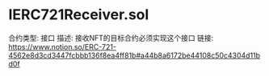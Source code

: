# IERC721Receiver.sol

合约类型: 接口
描述: 接收NFT的目标合约必须实现这个接口
链接: https://www.notion.so/ERC-721-4562e8d3cd3447fcbbb136f8ea4ff81b#a44b8a6172be44108c50c4304d11bd0f